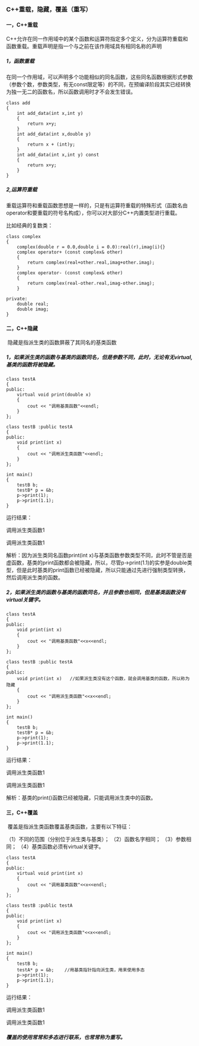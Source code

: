 ### C++重载，隐藏，覆盖（重写）

#### 一，C++重载

C++允许在同一作用域中的某个函数和运算符指定多个定义，分为运算符重载和函数重载。重载声明是指一个与之前在该作用域具有相同名称的声明

##### 1，函数重载

​		在同一个作用域，可以声明多个功能相似的同名函数，这些同名函数根据形式参数（参数个数，参数类型，有无const限定等）的不同，在预编译阶段其实已经转换为独一无二的函数名，所以函数调用时才不会发生错误。

```
class add
{
	int add_data(int x,int y)
	{
		return x+y;
	}
	int add_data(int x,double y)
	{
		return x + (int)y;
	}
	int add_data(int x,int y) const
	{
		return x+y;
	}
}
```

##### 2,运算符重载

​		重载运算符和重载函数思想是一样的，只是有运算符重载的特殊形式（函数名由operator和要重载的符号名构成），你可以对大部分C++内置类型进行重载。

比如经典的复数类：

```
class complex
{
	complex(double r = 0.0,double i = 0.0):real(r),imag(i){}
	complex operator+ (const complex& other)
	{
		return complex(real+other.real,imag+other.imag);
	}
	complex operator- (const complex& other)
	{
		return complex(real-other.real,imag-other.imag);
	}
	
private:
	double real;
	double imag;
}
```

#### 二，C++隐藏

​		隐藏是指派生类的函数屏蔽了其同名的基类函数

##### 1，如果派生类的函数与基类的函数同名，但是参数不同，此时，无论有无virtual,基类的函数将被隐藏。

```
class testA
{
public:
	virtual void print(double x)
	{
		cout << "调用基类函数"<<endl;
	}
};

class testB :public testA
{
public:
	void print(int x)
	{
		cout << "调用派生类函数"<<endl;
	}
};

int main()
{
	testB b;
	testB* p = &b;
	p->print(1);
	p->print(1.1);
}
```

运行结果：

调用派生类函数1

调用派生类函数1

解析：因为派生类同名函数print(int x)与基类函数参数类型不同，此时不管是否是虚函数，基类的print函数都会被隐藏，所以，尽管p->print(1.1)的实参是double类型，但是此时基类的print函数已经被隐藏，所以只能通过先进行强制类型转换，然后调用派生类的函数。

##### 2，如果派生类的函数与基类的函数同名，并且参数也相同，但是基类函数没有virtual关键字。

```
class testA
{
public:
	void print(int x)
	{
		cout << "调用基类函数"<<x<<endl;
	}
};

class testB :public testA
{
public:
	void print(int x)   //如果派生类没有这个函数，就会调用基类的函数，所以称为隐藏
	{
		cout << "调用派生类函数"<<x<<endl; 
	}
};

int main()
{
	testB b;
	testB* p = &b;
	p->print(1);
	p->print(1.1);
}
```

运行结果：

调用派生类函数1

调用派生类函数1

解析：基类的print()函数已经被隐藏，只能调用派生类中的函数。

#### 三，C++覆盖

​		覆盖是指派生类函数覆盖基类函数，主要有以下特征：

（1）不同的范围（分别位于派生类与基类）；
（2）函数名字相同；
（3）参数相同；
（4）基类函数必须有virtual关键字。

```
class testA
{
public:
	virtual void print(int x)
	{
		cout << "调用基类函数"<<x<<endl;
	}
};

class testB :public testA
{
public:
	void print(int x)
	{
		cout << "调用派生类函数"<<x<<endl;
	}
};

int main()
{
	testB b;
	testA* p = &b;    //用基类指针指向派生类，用来使用多态
	p->print(1);
	p->print(1.1);
}
```

运行结果：

调用派生类函数1

调用派生类函数1

##### 覆盖的使用常常和多态进行联系，也常常称为重写。
